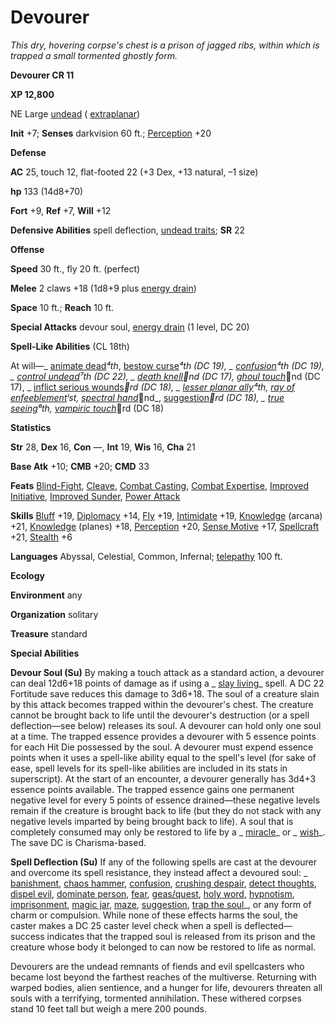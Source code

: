 # Devourer

_This dry, hovering corpse's chest is a prison of jagged ribs, within which is trapped a small tormented ghostly form._

**Devourer CR 11**

**XP 12,800**

NE Large [undead](creatureTypes.html#_undead) ( [extraplanar](creatureTypes.html#_extraplanar-subtype))

**Init** +7; **Senses** darkvision 60 ft.; [Perception](../skills/perception.html#_perception) +20

**Defense**

**AC** 25, touch 12, flat-footed 22 (+3 Dex, +13 natural, –1 size)

**hp** 133 (14d8+70)

**Fort** +9, **Ref** +7, **Will** +12

**Defensive Abilities** spell deflection, [undead traits](universalMonsterRules.html#_undead-traits); **SR** 22

**Offense**

**Speed** 30 ft., fly 20 ft. (perfect)

**Melee** 2 claws +18 (1d8+9 plus [energy drain](universalMonsterRules.html#_energy-drain))

**Space** 10 ft.; **Reach** 10 ft.

**Special Attacks** devour soul, [energy drain](universalMonsterRules.html#_energy-drain) (1 level, DC 20)

**Spell-Like Abilities** (CL 18th)

At will—_ [animate dead](../spells/animateDead.html#_animate-dead)_⁴th_, [bestow curse](../spells/bestowCurse.html#_bestow-curse)_⁴th (DC 19), _ [confusion](../spells/confusion.html#_confusion)_⁴th (DC 19), _ [control undead](../spells/controlUndead.html#_control-undead)_⁷th (DC 22), _ [death knell](../spells/deathKnell.html#_death-knell)_⁲nd (DC 17)_, [ghoul touch](../spells/ghoulTouch.html#_ghoul-touch)_⁲nd (DC 17), _ [inflict serious wounds](../spells/inflictSeriousWounds.html#_inflict-serious-wounds)_⁳rd (DC 18), _ [lesser planar ally](../spells/planarAlly.html#_planar-ally-lesser)_⁴th_, [ray of enfeeblement](../spells/rayOfEnfeeblement.html#_ray-of-enfeeblement)_ⁱst_, [spectral hand](../spells/spectralHand.html#_spectral-hand)_⁲nd_, [suggestion](../spells/suggestion.html#_suggestion)_⁳rd (DC 18), _ [true seeing](../spells/trueSeeing.html#_true-seeing)_⁶th_, [vampiric touch](../spells/vampiricTouch.html#_vampiric-touch)_⁳rd (DC 18)

**Statistics**

**Str** 28, **Dex** 16, **Con** —, **Int** 19, **Wis** 16, **Cha** 21

**Base Atk** +10; **CMB** +20; **CMD** 33

**Feats** [Blind-Fight](../feats.html#_blind-fight), [Cleave](../feats.html#_cleave), [Combat Casting](../feats.html#_combat-casting), [Combat Expertise](../feats.html#_combat-expertise), [Improved Initiative](../feats.html#_improved-initiative), [Improved Sunder](../feats.html#_improved-sunder), [Power Attack](../feats.html#_power-attack)

**Skills** [Bluff](../skills/bluff.html#_bluff) +19, [Diplomacy](../skills/diplomacy.html#_diplomacy) +14, [Fly](../skills/fly.html#_fly) +19, [Intimidate](../skills/intimidate.html#_intimidate) +19, [Knowledge](../skills/knowledge.html#_knowledge) (arcana) +21, [Knowledge](../skills/knowledge.html#_knowledge) (planes) +18, [Perception](../skills/perception.html#_perception) +20, [Sense Motive](../skills/senseMotive.html#_sense-motive) +17, [Spellcraft](../skills/spellcraft.html#_spellcraft) +21, [Stealth](../skills/stealth.html#_stealth) +6

**Languages** Abyssal, Celestial, Common, Infernal; [telepathy](universalMonsterRules.html#_telepathy) 100 ft.

**Ecology**

**Environment** any

**Organization** solitary

**Treasure** standard

**Special Abilities**

**Devour Soul (Su)** By making a touch attack as a standard action, a devourer can deal 12d6+18 points of damage as if using a _ [slay living](../spells/slayLiving.html#_slay-living)_ spell. A DC 22 Fortitude save reduces this damage to 3d6+18. The soul of a creature slain by this attack becomes trapped within the devourer's chest. The creature cannot be brought back to life until the devourer's destruction (or a spell deflection—see below) releases its soul. A devourer can hold only one soul at a time. The trapped essence provides a devourer with 5 essence points for each Hit Die possessed by the soul. A devourer must expend essence points when it uses a spell-like ability equal to the spell's level (for sake of ease, spell levels for its spell-like abilities are included in its stats in superscript). At the start of an encounter, a devourer generally has 3d4+3 essence points available. The trapped essence gains one permanent negative level for every 5 points of essence drained—these negative levels remain if the creature is brought back to life (but they do not stack with any negative levels imparted by being brought back to life). A soul that is completely consumed may only be restored to life by a _ [miracle](../spells/miracle.html#_miracle)_ or _ [wish](../spells/wish.html#_wish)_. The save DC is Charisma-based.

**Spell Deflection (Su)** If any of the following spells are cast at the devourer and overcome its spell resistance, they instead affect a devoured soul: _ [banishment](../spells/banishment.html#_banishment), [chaos hammer](../spells/chaosHammer.html#_chaos-hammer), [confusion](../spells/confusion.html#_confusion), [crushing despair](../spells/crushingDespair.html#_crushing-despair), [detect thoughts](../spells/detectThoughts.html#_detect-thoughts), [dispel evil](../spells/dispelEvil.html#_dispel-evil), [dominate person](../spells/dominatePerson.html#_dominate-person), [fear](../spells/fear.html#_fear), [geas/quest](../spells/geasQuest.html#_geas-quest), [holy word](../spells/holyWord.html#_holy-word), [hypnotism](../spells/hypnotism.html#_hypnotism), [imprisonment](../spells/imprisonment.html#_imprisonment), [magic jar](../spells/magicJar.html#_magic-jar), [maze](../spells/maze.html#_maze), [suggestion](../spells/suggestion.html#_suggestion), [trap the soul](../spells/trapTheSoul.html#_trap-the-soul)_, or any form of charm or compulsion. While none of these effects harms the soul, the caster makes a DC 25 caster level check when a spell is deflected—success indicates that the trapped soul is released from its prison and the creature whose body it belonged to can now be restored to life as normal.

Devourers are the undead remnants of fiends and evil spellcasters who became lost beyond the farthest reaches of the multiverse. Returning with warped bodies, alien sentience, and a hunger for life, devourers threaten all souls with a terrifying, tormented annihilation. These withered corpses stand 10 feet tall but weigh a mere 200 pounds.

